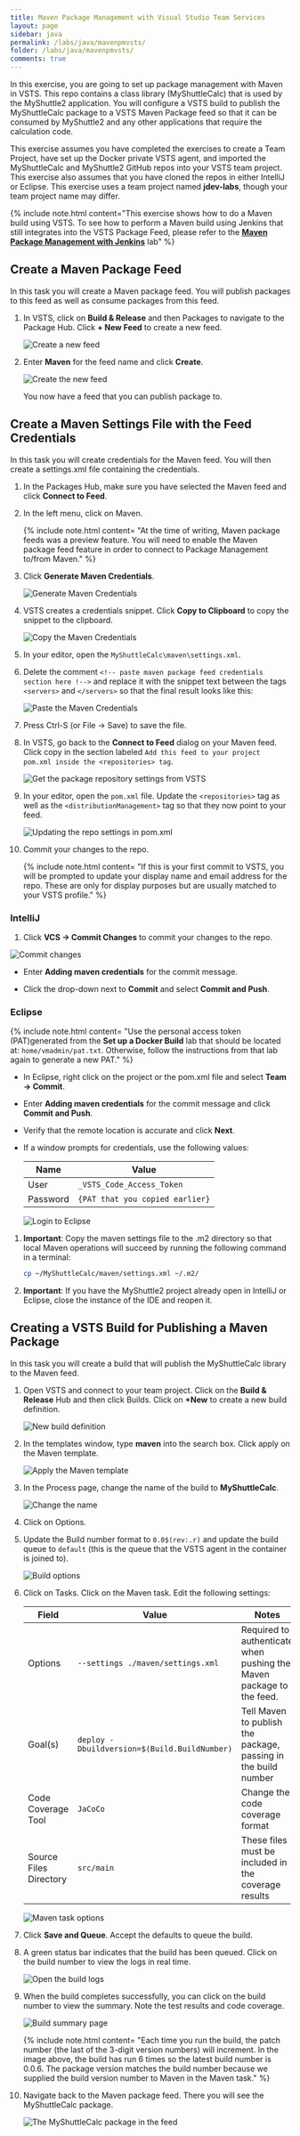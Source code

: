 ```yaml
---
title: Maven Package Management with Visual Studio Team Services
layout: page
sidebar: java
permalink: /labs/java/mavenpmvsts/
folder: /labs/java/mavenpmvsts/
comments: true
---
```

In this exercise, you are going to set up package management with Maven in VSTS. This repo contains a class library (MyShuttleCalc) that is used by the MyShuttle2 application. You will configure a VSTS build to publish the MyShuttleCalc package to a VSTS Maven Package feed so that it can be consumed by MyShuttle2 and any other applications that require the calculation code.

This exercise assumes you have completed the exercises to create a Team Project, have set up the Docker private VSTS agent, and imported the MyShuttleCalc and MyShuttle2 GitHub repos into your VSTS team project. This exercise also assumes that you have cloned the repos in either IntelliJ or Eclipse. This exercise uses a team project named **jdev-labs**, though your team project name may differ.

{% include note.html content="This exercise shows how to do a Maven build using VSTS. To see how to perform a Maven build using Jenkins that still integrates into the VSTS Package Feed, please refer to the [**Maven Package Management with Jenkins**](../mavenpmjenkins) lab" %}

## Create a Maven Package Feed

In this task you will create a Maven package feed. You will publish packages to this feed as well as consume packages from this feed.

1. In VSTS, click on **Build & Release** and then Packages to navigate to the Package Hub. Click **+ New Feed** to create a new feed.

    ![Create a new feed](images/vsts-create-feed.png)

1. Enter **Maven** for the feed name and click **Create**.

    ![Create the new feed](images/vsts-new-feed.png)

   You now have a feed that you can publish package to.

## Create a Maven Settings File with the Feed Credentials

In this task you will create credentials for the Maven feed. You will then create a settings.xml file containing the credentials.

1. In the Packages Hub, make sure you have selected the Maven feed and click **Connect to Feed**.

1. In the left menu, click on Maven.

   {% include note.html content= "At the time of writing, Maven package feeds was a preview feature. You will need to enable the Maven package feed feature in order to connect to Package Management to/from Maven." %}

1. Click **Generate Maven Credentials**.

    ![Generate Maven Credentials](images/maven-generate-creds.png)

1. VSTS creates a credentials snippet. Click **Copy to Clipboard** to copy the snippet to the clipboard.

    ![Copy the Maven Credentials](images/maven-creds.png)

1. In your editor, open the `MyShuttleCalc\maven\settings.xml`.

1. Delete the comment `<!-- paste maven package feed credentials section here !-->` and replace it with the snippet text between the tags `<servers>` and `</servers>` so that the final result looks like this:

    ![Paste the Maven Credentials](images/maven-paste-creds.png)

1. Press Ctrl-S (or File -> Save) to save the file.

1. In VSTS, go back to the **Connect to Feed** dialog on your Maven feed. Click copy in the section labeled `Add this feed to your project pom.xml inside the <repositories> tag`.

    ![Get the package repository settings from VSTS](images/maven-packagefeed-settings.png)

1. In your editor, open the `pom.xml` file. Update the `<repositories>` tag as well as the `<distributionManagement>` tag so that they now point to your feed.

    ![Updating the repo settings in pom.xml](images/pom-repo.png)

1. Commit your changes to the repo.

   {% include note.html content= "If this is your first commit to VSTS, you will be prompted to update your display name and email address for the repo. These are only for display purposes but are usually matched to your VSTS profile." %}

### IntelliJ

1. Click **VCS -> Commit Changes** to commit your changes to the repo.

![Commit changes](images/vcs-commit.png)

- Enter **Adding maven credentials** for the commit message.

- Click the drop-down next to **Commit** and select **Commit and Push**.

### Eclipse

{% include note.html content= "Use the personal access token (PAT)generated from the **Set up a Docker Build** lab that should be located at: `home/vmadmin/pat.txt`. Otherwise, follow the instructions from that lab again to generate a new PAT." %}

- In Eclipse, right click on the project or the pom.xml file and select **Team -> Commit**.

- Enter **Adding maven credentials** for the commit message and click **Commit and Push**.

- Verify that the remote location is accurate and click **Next**.

- If a window prompts for credentials, use the following values:

    | Name | Value |
    |---|---|
    | User | `_VSTS_Code_Access_Token` |
    | Password | `{PAT that you copied earlier}` |

  ![Login to Eclipse](images/eclipse-login.png)

1. **Important**: Copy the maven settings file to the .m2 directory so that local Maven operations will succeed by running the following command in a terminal:

    ```sh
    cp ~/MyShuttleCalc/maven/settings.xml ~/.m2/
    ```

1. **Important**: If you have the MyShuttle2 project already open in IntelliJ or Eclipse, close the instance of the IDE and reopen it.

## Creating a VSTS Build for Publishing a Maven Package

In this task you will create a build that will publish the MyShuttleCalc library to the Maven feed.

1. Open VSTS and connect to your team project. Click on the **Build & Release** Hub and then click Builds. Click on **+New** to create a new build definition.

    ![New build definition](images/new-build.png)

1. In the templates window, type **maven** into the search box. Click apply on the Maven template.

    ![Apply the Maven template](images/maven-template.png)

1. In the Process page, change the name of the build to **MyShuttleCalc**.

    ![Change the name](images/process-name.png)

1. Click on Options.

1. Update the Build number format to `0.0$(rev:.r)` and update the build queue to `default` (this is the queue that the VSTS agent in the container is joined to).

    ![Build options](images/build-options.png)

1. Click on Tasks. Click on the Maven task. Edit the following settings:

    | Field | Value | Notes |
    |---|---|---|
    | Options | `--settings ./maven/settings.xml` | Required to authenticate when pushing the Maven package to the feed. |
    | Goal(s) | `deploy -Dbuildversion=$(Build.BuildNumber)` | Tell Maven to publish the package, passing in the build number |
    | Code Coverage Tool | `JaCoCo` | Change the code coverage format |
    | Source Files Directory | `src/main` | These files must be included in the coverage results |

    ![Maven task options](images/maven-task-opts.png)

1. Click **Save and Queue**. Accept the defaults to queue the build.

1. A green status bar indicates that the build has been queued. Click on the build number to view the logs in real time.

    ![Open the build logs](images/click-build-number.png)

1. When the build completes successfully, you can click on the build number to view the summary. Note the test results and code coverage.

    ![Build summary page](images/build-summary.png)

    {% include note.html content= "Each time you run the build, the patch number \(the last of the 3-digit version numbers\) will increment. In the image above, the build has run 6 times so the latest build number is 0.0.6. The package version matches the build number because we supplied the build version number to Maven in the Maven task." %}

1. Navigate back to the Maven package feed. There you will see the MyShuttleCalc package.

    ![The MyShuttleCalc package in the feed](images/package-in-feed.png)

